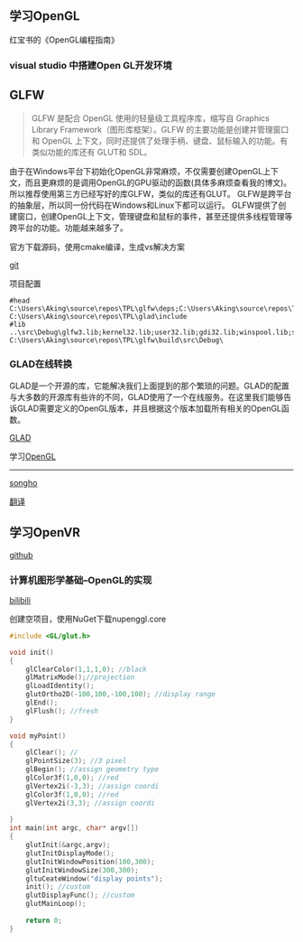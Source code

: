 

## 学习OpenGL

红宝书的《OpenGL编程指南》

### visual studio 中搭建Open GL开发环境



## GLFW

> GLFW 是配合 OpenGL 使用的轻量级工具程序库，缩写自 Graphics Library Framework（图形库框架）。GLFW 的主要功能是创建并管理窗口和 OpenGL 上下文，同时还提供了处理手柄、键盘、鼠标输入的功能。有类似功能的库还有 GLUT和 SDL。
> 

由于在Windows平台下初始化OpenGL非常麻烦，不仅需要创建OpenGL上下文，而且更麻烦的是调用OpenGL的GPU驱动的函数(具体多麻烦查看我的博文)。所以推荐使用第三方已经写好的库GLFW，类似的库还有GLUT。
GLFW是跨平台的抽象层，所以同一份代码在Windows和Linux下都可以运行。
GLFW提供了创建窗口，创建OpenGL上下文，管理键盘和鼠标的事件，甚至还提供多线程管理等跨平台的功能。功能越来越多了。

官方下载源码，使用cmake编译，生成vs解决方案

[git](https://github.com/glfw/glfw)

项目配置

```shell
#head
C:\Users\Aking\source\repos\TPL\glfw\deps;C:\Users\Aking\source\repos\TPL\glfw\include;
C:\Users\Aking\source\repos\TPL\glad\include
#lib
..\src\Debug\glfw3.lib;kernel32.lib;user32.lib;gdi32.lib;winspool.lib;shell32.lib;ole32.lib;oleaut32.lib;uuid.lib;comdlg32.lib;advapi32.lib
C:\Users\Aking\source\repos\TPL\glfw\build\src\Debug\
```



### GLAD在线转换

GLAD是一个开源的库，它能解决我们上面提到的那个繁琐的问题。GLAD的配置与大多数的开源库有些许的不同，GLAD使用了一个在线服务。在这里我们能够告诉GLAD需要定义的OpenGL版本，并且根据这个版本加载所有相关的OpenGL函数。

[GLAD](https://glad.dav1d.de/)

学习[OpenGL](https://learnopengl-cn.github.io/)

---



[songho](http://www.songho.ca/opengl/)

[翻译](https://blog.csdn.net/u012501459/article/list/8)



## 学习OpenVR

[github](https://github.com/ValveSoftware/openvr)

### 计算机图形学基础–OpenGL的实现

[bilibili](https://www.bilibili.com/video/BV1rL411x7KC/?spm_id_from=333.337.search-card.all.click&vd_source=dcb8b113123affd8262c0bfb1bbcbac3)

创建空项目，使用NuGet下载nupenggl.core

```c++
#include <GL/glut.h>

void init()
{
    glClearColor(1,1,1,0); //black
    glMatrixMode();//projection
    glLoadIdentity();
    glutOrtho2D(-100,100,-100,100); //display range
    glEnd();
    glFlush(); //fresh
}

void myPoint()
{
	glClear(); //
    glPointSize(3); //3 pixel
    glBegin(); //assign geometry type
    glColor3f(1,0,0); //red
    glVertex2i(-3,3); //assign coordi
    glColor3f(1,0,0); //red
    glVertex2i(3,3); //assign coordi
    
}
int main(int argc, char* argv[])
{
    glutInit(&argc,argv);
    glutInitDisplayMode();
    glutInitWindowPosition(100,300);
    glutInitWindowSize(300,300);
    gltuCeateWindow("display points");
    init(); //custom
    glutDisplayFunc(); //custom
    glutMainLoop();
    
    return 0;
}

```

